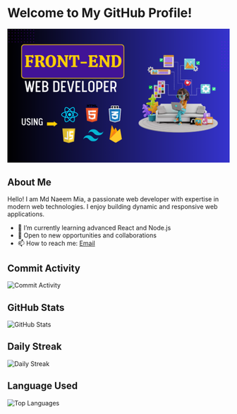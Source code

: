 # Welcome to My GitHub Profile!

![Banner Image](https://github.com/Naeemmia4/MdNaeemMia/blob/main/banner1.png)

## About Me

Hello! I am Md Naeem Mia, a passionate web developer with expertise in modern web technologies. I enjoy building dynamic and responsive web applications.

- 🌱 I’m currently learning advanced React and Node.js
- 💼 Open to new opportunities and collaborations
- 📫 How to reach me: [Email](mailto:mdnaeemm401@gmail.com)
## Commit Activity

![Commit Activity](https://img.shields.io/github/commit-activity/m/Naeem401/edumanage-server?style=flat-square)

## GitHub Stats

![GitHub Stats](https://github-readme-stats.vercel.app/api?username=Naeem401&show_icons=true&theme=radical)


## Daily Streak

![Daily Streak](https://github-readme-streak-stats.herokuapp.com/?user=Naeem401&theme=radical)


## Language Used

![Top Languages](https://github-readme-stats.vercel.app/api/top-langs/?username=Naeem401&layout=compact&theme=radical)

